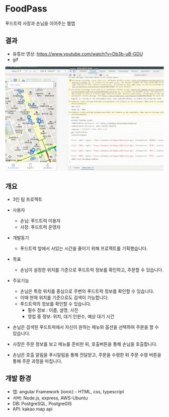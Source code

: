 # FoodPass
푸드트럭 사장과 손님을 이어주는 웹앱

결과
---------
- 유튜브 영상: https://www.youtube.com/watch?v=Db3b-uB-GDU
- gif

<img src="/result/동작영상.gif" title="px(픽셀) 크기 설정" alt="앱 이미지"></img><br/>



개요
-------------
- 3인 팀 프로젝트
- 사용자
    - 손님: 푸드트럭 이용자
    - 사장: 푸드트럭 운영자
    
- 개발동기
  - 푸드트럭 앞에서 서있는 시간을 줄이기 위해 프로젝트를 기획했습니다.

- 목표
  - 손님이 설정한 위치를 기준으로 푸드트럭 정보를 확인하고, 주문할 수 있습니다.
 
- 주요기능
  - 손님은 특정 위치를 중심으로 주변의 푸드트럭 정보를 확인할 수 있습니다.
  - 이때 현재 위치를 기준으로도 검색이 가능합니다.
  - 푸드트럭의 정보를 확인할 수 있습니다.
    * 필수 정보 : 이름, 설명, 사진
    * 영업 중 정보: 위치, 대기 인원수, 예상 대기 시간
- 손님은 검색된 푸드트럭에서 자신이 원하는 메뉴와 옵션을 선택하여 주문을 할 수 있습니다.
- 사장은 주문 정보를 보고 메뉴를 준비한 뒤, 호출버튼을 통해 손님을 호출합니다.
- 손님은 호출 알림을 푸시알림을 통해 전달받고, 주문을 수령한 뒤 주문 수령 버튼을 통해 주문 과정을 마칩니다. 


개발 환경
--------------
- 앱: angular Framework (ionic)  -  HTML, css, typescript
- 서버: Node.js, express, AWS-Ubuntu 
- DB: PostgreSQL, PostgreGIS
- API: kakao map api

